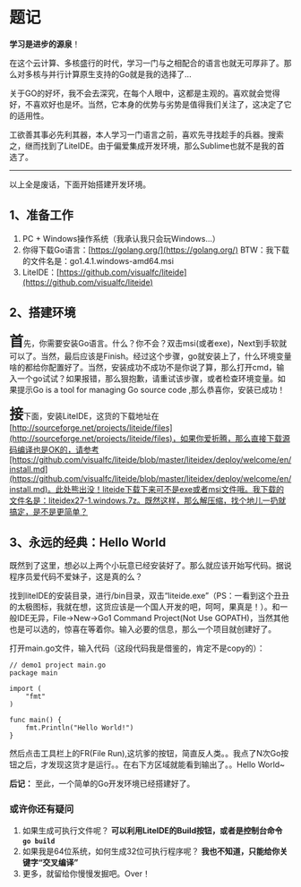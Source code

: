 # 题记

**学习是进步的源泉**！

在这个云计算、多核盛行的时代，学习一门与之相配合的语言也就无可厚非了。那么对多核与并行计算原生支持的Go就是我的选择了...

关于GO的好坏，我不会去深究，在每个人眼中，这都是主观的。喜欢就会觉得好，不喜欢好也是坏。当然，它本身的优势与劣势是值得我们关注了，这决定了它的适用性。

工欲善其事必先利其器，本人学习一门语言之前，喜欢先寻找趁手的兵器。搜索之，继而找到了LiteIDE。由于偏爱集成开发环境，那么Sublime也就不是我的首选了。

---

以上全是废话，下面开始搭建开发环境。

## 1、准备工作

1. PC + Windows操作系统（我承认我只会玩Windows...）
2. 你得下载Go语言：[https://golang.org/](https://golang.org/) BTW：我下载的文件名是：go1.4.1.windows-amd64.msi
3. LiteIDE：[https://github.com/visualfc/liteide](https://github.com/visualfc/liteide)

## 2、搭建环境
<span style="font-size:25px;font-weight:bold;">首</span>先，你需要安装Go语言。什么？你不会？双击msi(或者exe)，Next到手软就可以了。当然，最后应该是Finish。经过这个步骤，go就安装上了，什么环境变量啥的都给你配置好了。当然，安装成功不成功不是你说了算，那么打开cmd，输入一个go试试？如果报错，那么狠抱歉，请重试该步骤，或者检查环境变量。如果提示Go is a tool for managing Go source code ,那么恭喜你，安装已成功！

<span style="font-size:25px;font-weight:bold;">接</span>下面，安装LiteIDE，这货的下载地址在[http://sourceforge.net/projects/liteide/files](http://sourceforge.net/projects/liteide/files)，如果你爱折腾，那么直接下载源码编译也是OK的，请参考[https://github.com/visualfc/liteide/blob/master/liteidex/deploy/welcome/en/install.md](https://github.com/visualfc/liteide/blob/master/liteidex/deploy/welcome/en/install.md)。此处熊出没！liteide下载下来可不是exe或者msi文件哦。我下载的文件名是：liteidex27-1.windows.7z。既然这样，那么解压缩，找个地儿一扔就搞定，是不是更简单？

## 3、永远的经典：Hello World
既然到了这里，想必以上两个小玩意已经安装好了。那么就应该开始写代码。据说程序员爱代码不爱妹子，这是真的么？

找到liteIDE的安装目录，进行/bin目录，双击“liteide.exe”（PS：一看到这个丑丑的太极图标，我就在想，这货应该是一个国人开发的吧，呵呵，果真是！）。和一般IDE无异，File->New->Go1 Command Project(Not Use GOPATH)，当然其他也是可以选的，惊喜在等着你。输入必要的信息，那么一个项目就创建好了。

打开main.go文件，输入代码（这段代码我是借鉴的，肯定不是copy的）：

	// demo1 project main.go
	package main
	
	import (
		"fmt"
	)
	
	func main() {
		fmt.Println("Hello World!")
	}


然后点击工具栏上的FR(File Run),这坑爹的按钮，简直反人类。。我点了N次Go按钮之后，才发现这货才是运行。。在右下方区域就能看到输出了。。Hello World~


**后记：** 至此，一个简单的Go开发环境已经搭建好了。

### 或许你还有疑问

1. 如果生成可执行文件呢？ **可以利用LiteIDE的Build按钮，或者是控制台命令 ``go build``**
2. 如果我是64位系统，如何生成32位可执行程序呢？ **我也不知道，只能给你关键字“交叉编译”**
3. 更多，就留给你慢慢发掘吧。Over！


